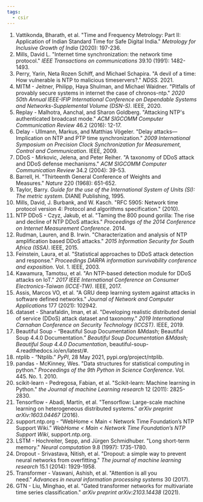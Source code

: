 ```yaml
---
tags:
  - csir
---
```

1. Vattikonda, Bharath, et al. "Time and Frequency Metrology: Part II: Application of Indian Standard Time for Safe Digital India." _Metrology for Inclusive Growth of India_ (2020): 197-236.
2. Mills, David L. "Internet time synchronization: the network time protocol." _IEEE Transactions on communications_ 39.10 (1991): 1482-1493.
3. Perry, Yarin, Neta Rozen Schiff, and Michael Schapira. "A devil of a time: How vulnerable is NTP to malicious timeservers?." _NDSS_. 2021.
4. MITM - Jeitner, Philipp, Haya Shulman, and Michael Waidner. "Pitfalls of provably secure systems in internet the case of chronos-ntp." _2020 50th Annual IEEE-IFIP International Conference on Dependable Systems and Networks-Supplemental Volume (DSN-S)_. IEEE, 2020.
5. Replay - Malhotra, Aanchal, and Sharon Goldberg. "Attacking NTP's authenticated broadcast mode." _ACM SIGCOMM Computer Communication Review_ 46.2 (2016): 12-17.
6. Delay - Ullmann, Markus, and Matthias Vögeler. "Delay attacks—Implication on NTP and PTP time synchronization." _2009 International Symposium on Precision Clock Synchronization for Measurement, Control and Communication_. IEEE, 2009.
7. DDoS - Mirkovic, Jelena, and Peter Reiher. "A taxonomy of DDoS attack and DDoS defense mechanisms." _ACM SIGCOMM Computer Communication Review_ 34.2 (2004): 39-53.
8. Barrell, H. "Thirteenth General Conference of Weights and Measures." _Nature_ 220 (1968): 651-652.
9. Taylor, Barry. _Guide for the use of the International System of Units (SI): The metric system_. DIANE Publishing, 1995.
10. Mills, David, J. Burbank, and W. Kasch. "RFC 5905: Network time protocol version 4: Protocol and algorithms specification." (2010).
11. NTP DDoS - Czyz, Jakub, et al. "Taming the 800 pound gorilla: The rise and decline of NTP DDoS attacks." _Proceedings of the 2014 Conference on Internet Measurement Conference_. 2014.
12. Rudman, Lauren, and B. Irwin. "Characterization and analysis of NTP amplification based DDoS attacks." _2015 Information Security for South Africa (ISSA)_. IEEE, 2015.
13. Feinstein, Laura, et al. "Statistical approaches to DDoS attack detection and response." _Proceedings DARPA information survivability conference and exposition_. Vol. 1. IEEE, 2003.
14. Kawamura, Tamotsu, et al. "An NTP-based detection module for DDoS attacks on IoT." _2017 IEEE International Conference on Consumer Electronics-Taiwan (ICCE-TW)_. IEEE, 2017.
15. Assis, Marcos VO, et al. "A GRU deep learning system against attacks in software defined networks." _Journal of Network and Computer Applications_ 177 (2021): 102942.
16. dataset - Sharafaldin, Iman, et al. "Developing realistic distributed denial of service (DDoS) attack dataset and taxonomy." _2019 International Carnahan Conference on Security Technology (ICCST)_. IEEE, 2019.
17. Beautiful Soup - “Beautiful Soup Documentation &Mdash; Beautiful Soup 4.4.0 Documentation.” _Beautiful Soup Documentation &Mdash; Beautiful Soup 4.4.0 Documentation_, beautiful-soup-4.readthedocs.io/en/latest/#.
18. ntplib - “Ntplib.” _PyPI_, 28 May 2021, pypi.org/project/ntplib.
19. pandas - McKinney, Wes. "Data structures for statistical computing in python." _Proceedings of the 9th Python in Science Conference_. Vol. 445. No. 1. 2010.
20. scikit-learn - Pedregosa, Fabian, et al. "Scikit-learn: Machine learning in Python." _the Journal of machine Learning research_ 12 (2011): 2825-2830.
21. Tensorflow - Abadi, Martín, et al. "Tensorflow: Large-scale machine learning on heterogeneous distributed systems." _arXiv preprint arXiv:1603.04467_ (2016).
22. support.ntp.org - “WebHome < Main < Network Time Foundation’s NTP Support Wiki.” _WebHome < Main < Network Time Foundation’s NTP Support Wiki_, support.ntp.org.
23. LSTM - Hochreiter, Sepp, and Jürgen Schmidhuber. "Long short-term memory." _Neural computation_ 9.8 (1997): 1735-1780.
24. Dropout - Srivastava, Nitish, et al. "Dropout: a simple way to prevent neural networks from overfitting." _The journal of machine learning research_ 15.1 (2014): 1929-1958.
25. Transformer - Vaswani, Ashish, et al. "Attention is all you need." _Advances in neural information processing systems_ 30 (2017).
26. GTN - Liu, Minghao, et al. "Gated transformer networks for multivariate time series classification." _arXiv preprint arXiv:2103.14438_ (2021).
